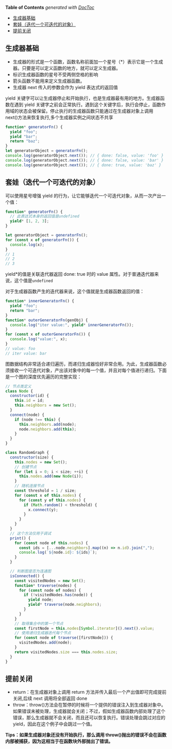 <!-- START doctoc generated TOC please keep comment here to allow auto update -->
<!-- DON'T EDIT THIS SECTION, INSTEAD RE-RUN doctoc TO UPDATE -->
**Table of Contents**  *generated with [DocToc](https://github.com/thlorenz/doctoc)*

- [生成器基础](#%E7%94%9F%E6%88%90%E5%99%A8%E5%9F%BA%E7%A1%80)
- [套娃（迭代一个可迭代的对象）](#%E5%A5%97%E5%A8%83%E8%BF%AD%E4%BB%A3%E4%B8%80%E4%B8%AA%E5%8F%AF%E8%BF%AD%E4%BB%A3%E7%9A%84%E5%AF%B9%E8%B1%A1)
- [提前关闭](#%E6%8F%90%E5%89%8D%E5%85%B3%E9%97%AD)

<!-- END doctoc generated TOC please keep comment here to allow auto update -->

## 生成器基础

- 生成器的形式是一个函数，函数名称前面加一个星号（\*）表示它是一个生成器。只要是可以定义函数的地方，就可以定义生成器。
- 标识生成器函数的星号不受两侧空格的影响
- 箭头函数不能用来定义生成器函数。
- 生成器 next 传入的参数会作为 yield 表达式的返回值

yield 关键字可以让生成器停止和开始执行，也是生成器最有用的地方。生成器函数在遇到 yield 关键字之前会正常执行。遇到这个关键字后，执行会停止，函数作用域的状态会被保留。停止执行的生成器函数只能通过在生成器对象上调用 next()方法来恢复执行,多个生成器实例之间状态不共享

```js
function* generatorFn() {
  yield "foo";
  yield "bar";
  return "baz";
}
let generatorObject = generatorFn();
console.log(generatorObject.next()); // { done: false, value: 'foo' }
console.log(generatorObject.next()); // { done: false, value: 'bar' }
console.log(generatorObject.next()); // { done: true, value: 'baz' }
```

## 套娃（迭代一个可迭代的对象）

可以使用星号增强 yield 的行为，让它能够迭代一个可迭代对象，从而一次产出一个值：

```js
function* generatorFn() {
  // 此表达式本身的返回值是undefined
  yield* [1, 2, 3];
}

let generatorObject = generatorFn();
for (const x of generatorFn()) {
  console.log(x);
}
// 1
// 2
// 3
```

yield\*的值是关联迭代器返回 done: true 时的 value 属性。对于普通迭代器来说，这个值是`undefined`

对于生成器函数产生的迭代器来说，这个值就是生成器函数返回的值：

```js
function* innerGeneratorFn() {
  yield "foo";
  return "bar";
}
function* outerGeneratorFn(genObj) {
  console.log("iter value:", yield* innerGeneratorFn());
}
for (const x of outerGeneratorFn()) {
  console.log("value:", x);
}
// value: foo
// iter value: bar
```

图数据结构非常适合递归遍历，而递归生成器恰好非常合用。为此，生成器函数必须接收一个可迭代对象，产出该对象中的每一个值，并且对每个值进行递归。下面是一个图的深度优先遍历的完整实现：

```js
// 节点类定义
class Node {
  constructor(id) {
    this.id = id;
    this.neighbors = new Set();
  }
  connect(node) {
    if (node !== this) {
      this.neighbors.add(node);
      node.neighbors.add(this);
    }
  }
}

class RandomGraph {
  constructor(size) {
    this.nodes = new Set();
    // 创建节点
    for (let i = 0; i < size; ++i) {
      this.nodes.add(new Node(i));
    }
    // 随机连接节点
    const threshold = 1 / size;
    for (const x of this.nodes) {
      for (const y of this.nodes) {
        if (Math.random() < threshold) {
          x.connect(y);
        }
      }
    }
  }
  // 这个方法仅用于调试
  print() {
    for (const node of this.nodes) {
      const ids = [...node.neighbors].map((n) => n.id).join(",");
      console.log(`${node.id}: ${ids}`);
    }
  }

  // 判断图是否为连通图
  isConnected() {
    const visitedNodes = new Set();
    function* traverse(nodes) {
      for (const node of nodes) {
        if (!visitedNodes.has(node)) {
          yield node;
          yield* traverse(node.neighbors);
        }
      }
    }
    // 取得集合中的第一个节点
    const firstNode = this.nodes[Symbol.iterator]().next().value;
    // 使用递归生成器迭代每个节点
    for (const node of traverse([firstNode])) {
      visitedNodes.add(node);
    }
    return visitedNodes.size === this.nodes.size;
  }
}
```

## 提前关闭

- return：在生成器对象上调用 return 方法并传入最后一个产出值即可完成提前关闭,后续 next 调用将全部返回 done
- throw：throw()方法会在暂停的时候将一个提供的错误注入到生成器对象中。如果错误未被处理，生成器就会关闭；不过，假如生成器函数内部处理了这个错误，那么生成器就不会关闭，而且还可以恢复执行。错误处理会跳过对应的 yield，因此在这个例子中会跳过一个值。

**Tips：如果生成器对象还没有开始执行，那么调用 throw()抛出的错误不会在函数内部被捕获，因为这相当于在函数块外部抛出了错误。**
